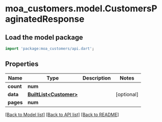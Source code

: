 # moa_customers.model.CustomersPaginatedResponse

## Load the model package
```dart
import 'package:moa_customers/api.dart';
```

## Properties
Name | Type | Description | Notes
------------ | ------------- | ------------- | -------------
**count** | **num** |  | 
**data** | [**BuiltList&lt;Customer&gt;**](Customer.md) |  | [optional] 
**pages** | **num** |  | 

[[Back to Model list]](../README.md#documentation-for-models) [[Back to API list]](../README.md#documentation-for-api-endpoints) [[Back to README]](../README.md)


